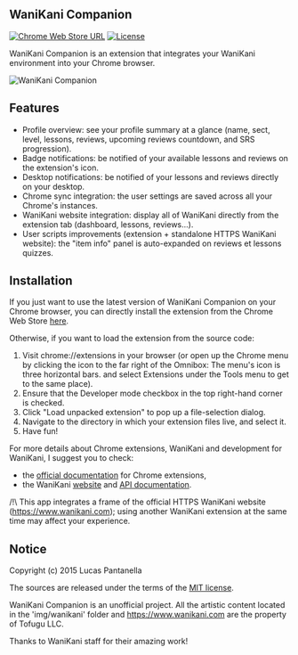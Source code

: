 ## WaniKani Companion

[![Chrome Web Store URL](https://img.shields.io/chrome-web-store/v/plfjbbakjphlkdpcdpodaedhicoaloph.svg?style=flat-square)](https://chrome.google.com/webstore/detail/wanikani-companion/plfjbbakjphlkdpcdpodaedhicoaloph)
[![License](https://img.shields.io/github/license/naei/wanikani-companion.svg?style=flat-square)](LICENSE)

WaniKani Companion is an extension that integrates your WaniKani environment into your Chrome browser.

![WaniKani Companion](https://lh6.googleusercontent.com/XPRgWP5wxDrRvQgA_tL2vI4QBTnyegM5tcAvzZaEzPuYb57-2-BtqTFyhoY0u8PUjpa5HTcLxA=s640-h400-e365-rw)

## Features

* Profile overview: see your profile summary at a glance (name, sect, level, lessons, reviews, upcoming reviews countdown, and SRS progression).
* Badge notifications: be notified of your available lessons and reviews on the extension's icon.
* Desktop notifications: be notified of your lessons and reviews directly on your desktop.
* Chrome sync integration: the user settings are saved across all your Chrome's instances.
* WaniKani website integration: display all of WaniKani directly from the extension tab (dashboard, lessons, reviews...).
* User scripts improvements (extension + standalone HTTPS WaniKani website): the "item info" panel is auto-expanded on reviews et lessons quizzes.

## Installation

If you just want to use the latest version of WaniKani Companion on your Chrome browser, you can directly install the extension from the Chrome Web Store [here](https://chrome.google.com/webstore/detail/wanikani-companion/plfjbbakjphlkdpcdpodaedhicoaloph).

Otherwise, if you want to load the extension from the source code:

 1. Visit chrome://extensions in your browser (or open up the Chrome menu by clicking the icon to the far right of the Omnibox:  The menu's icon is three horizontal bars. and select Extensions under the Tools menu to get to the same place).
 2. Ensure that the Developer mode checkbox in the top right-hand corner is checked.
 3. Click "Load unpacked extension" to pop up a file-selection dialog.
 4. Navigate to the directory in which your extension files live, and select it.
 5. Have fun!

For more details about Chrome extensions, WaniKani and development for WaniKani, I suggest you to check:

- the [official documentation](https://developer.chrome.com/extensions) for Chrome extensions,
- the WaniKani [website](https://www.wanikani.com) and [API documentation](https://www.wanikani.com/api).

/!\ This app integrates a frame of the official HTTPS WaniKani website (https://www.wanikani.com); using another WaniKani extension at the same time may affect your experience.

## Notice

Copyright (c) 2015 Lucas Pantanella

The sources are released under the terms of the [MIT license](LICENSE).

WaniKani Companion is an unofficial project.
All the artistic content located in the 'img/wanikani' folder and https://www.wanikani.com are the property of Tofugu LLC.

Thanks to WaniKani staff for their amazing work!
